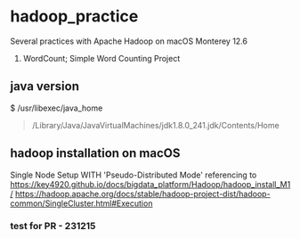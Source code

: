 # hadoop_practice
Several practices with Apache Hadoop on macOS Monterey 12.6
1) WordCount; Simple Word Counting Project

## java version
$ /usr/libexec/java_home
> /Library/Java/JavaVirtualMachines/jdk1.8.0_241.jdk/Contents/Home

## hadoop installation on macOS
Single Node Setup WITH 'Pseudo-Distributed Mode'
referencing to 
https://key4920.github.io/docs/bigdata_platform/Hadoop/hadoop_install_M1/
https://hadoop.apache.org/docs/stable/hadoop-project-dist/hadoop-common/SingleCluster.html#Execution

### test for PR - 231215

